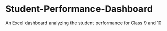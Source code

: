 # Student-Performance-Dashboard
An Excel dashboard analyzing the student performance for Class 9 and 10 
